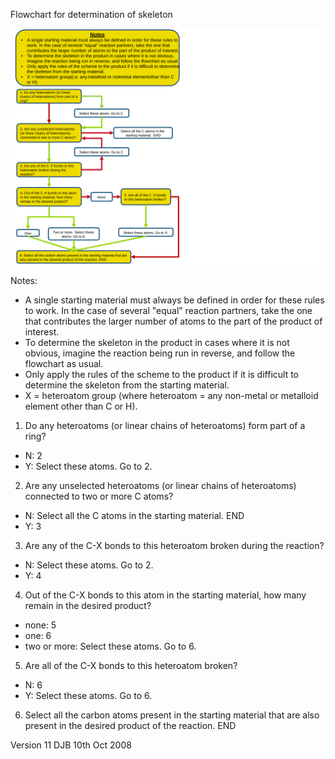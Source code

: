 Flowchart for determination of skeleton

![](flowchart_skeleton.svg)

Notes:
* A single starting material must always be defined in order for these rules to work. In the case of several "equal" reaction partners, take the one that contributes the larger number of atoms to the part of the product of interest.
* To determine the skeleton in the product in cases where it is not obvious, imagine the reaction being run in reverse, and follow the flowchart as usual.
* Only apply the rules of the scheme to the product if it is difficult to determine the skeleton from the starting material.
* X = heteroatom group (where heteroatom = any non-metal or metalloid element other than C or H).

1. Do any heteroatoms (or linear chains of heteroatoms) form part of a ring?
* N: 2
* Y: Select these atoms. Go to 2. 

2. Are any unselected heteroatoms (or linear chains of heteroatoms) connected to two or more C atoms?
* N: Select all the C atoms in the starting material. END
* Y: 3

3. Are any of the C-X bonds to this heteroatom broken during the reaction?
* N: Select these atoms. Go to 2.
* Y: 4

4. Out of the C-X bonds to this atom in the starting material, how many remain in the desired product?
* none: 5
* one: 6
* two or more: Select these atoms. Go to 6.

5. Are all of the C-X bonds to this heteroatom broken?
* N: 6
* Y: Select these atoms. Go to 6.

6. Select all the carbon atoms present in the starting material that are also present in the desired product of the reaction. END

Version 11
DJB
10th Oct 2008
